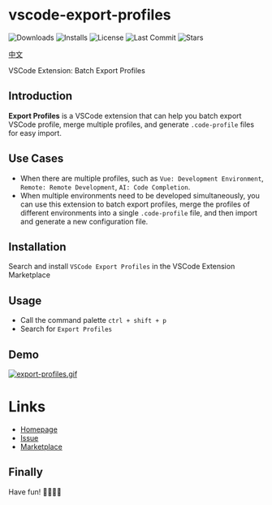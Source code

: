 # vscode-export-profiles

<p>
  <img alt="Downloads" src="https://img.shields.io/visual-studio-marketplace/d/xiaohuohumax.vscode-export-profiles">
  <img alt="Installs" src="https://img.shields.io/visual-studio-marketplace/i/xiaohuohumax.vscode-export-profiles">
  <img alt="License" src="https://img.shields.io/github/license/xiaohuohumax/vscode-export-profiles.svg"/>
  <img alt="Last Commit" src="https://img.shields.io/github/last-commit/xiaohuohumax/vscode-export-profiles.svg"/>
  <img alt="Stars" src="https://img.shields.io/github/stars/xiaohuohumax/vscode-export-profiles.svg"/>
</p>

[中文](/README_CN.md)

VSCode Extension: Batch Export Profiles

## Introduction

**Export Profiles** is a VSCode extension that can help you batch export VSCode profile, merge multiple profiles, and generate `.code-profile` files for easy import.

## Use Cases

+ When there are multiple profiles, such as `Vue: Development Environment`, `Remote: Remote Development`, `AI: Code Completion`.
+ When multiple environments need to be developed simultaneously, you can use this extension to batch export profiles, merge the profiles of different environments into a single `.code-profile` file, and then import and generate a new configuration file.

## Installation

Search and install `VSCode Export Profiles` in the VSCode Extension Marketplace

## Usage

+ Call the command palette `ctrl + shift + p`
+ Search for `Export Profiles`

## Demo

[![export-profiles.gif](https://cdn.jsdelivr.net/gh/xiaohuohumax/vscode-export-profiles/images/export-profiles.gif)](/images/export-profiles.gif)

# Links

- [Homepage](https://github.com/xiaohuohumax/vscode-export-profiles#readme)
- [Issue](https://github.com/xiaohuohumax/vscode-export-profiles/issues)
- [Marketplace](https://marketplace.visualstudio.com/items?itemName=xiaohuohumax.vscode-export-profiles)

## Finally

Have fun! 🎉🎉🎉🎉
